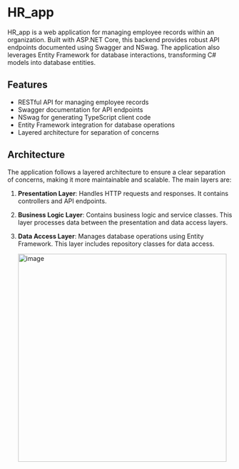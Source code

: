 # HR_app 
HR_app is a web application for managing employee records within an organization. Built with ASP.NET Core, this backend provides robust API endpoints documented using Swagger and NSwag. The application also leverages Entity Framework for database interactions, transforming C# models into database entities.

## Features

- RESTful API for managing employee records
- Swagger documentation for API endpoints
- NSwag for generating TypeScript client code
- Entity Framework integration for database operations
- Layered architecture for separation of concerns

## Architecture

The application follows a layered architecture to ensure a clear separation of concerns, making it more maintainable and scalable. The main layers are:

1. **Presentation Layer**: Handles HTTP requests and responses. It contains controllers and API endpoints.
2. **Business Logic Layer**: Contains business logic and service classes. This layer processes data between the presentation and data access layers.
3. **Data Access Layer**: Manages database operations using Entity Framework. This layer includes repository classes for data access.

   <img width="467" alt="image" src="https://github.com/user-attachments/assets/a1311355-eca8-4620-958e-8178ec644ba9">
